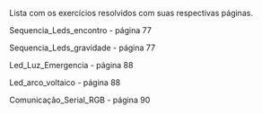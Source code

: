 Lista com os exercícios resolvidos com suas respectivas páginas.

Sequencia_Leds_encontro - página 77

Sequencia_Leds_gravidade - página 77
 
Led_Luz_Emergencia - página 88

Led_arco_voltaico - página 88

Comunicação_Serial_RGB - página 90